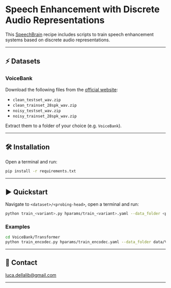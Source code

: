 # Speech Enhancement with Discrete Audio Representations

This [SpeechBrain](https://speechbrain.github.io) recipe includes scripts to train speech enhancement systems
based on discrete audio representations.

---------------------------------------------------------------------------------------------------------

## ⚡ Datasets

### VoiceBank

Download the following files from the [official website](https://datashare.ed.ac.uk/handle/10283/2791):

- `clean_testset_wav.zip`
- `clean_trainset_28spk_wav.zip`
- `noisy_testset_wav.zip`
- `noisy_trainset_28spk_wav.zip`

Extract them to a folder of your choice (e.g. `VoiceBank`).

---------------------------------------------------------------------------------------------------------

## 🛠️️ Installation

Open a terminal and run:

```bash
pip install -r requirements.txt
```

---------------------------------------------------------------------------------------------------------

## ▶️ Quickstart

Navigate to `<dataset>/<probing-head>`, open a terminal and run:

```bash
python train_<variant>.py hparams/train_<variant>.yaml --data_folder <path-to-data-folder>
```

### Examples

```bash
cd VoiceBank/Transformer
python train_encodec.py hparams/train_encodec.yaml --data_folder data/VoiceBank
```

---------------------------------------------------------------------------------------------------------

## 📧 Contact

[luca.dellalib@gmail.com](mailto:luca.dellalib@gmail.com)

---------------------------------------------------------------------------------------------------------
